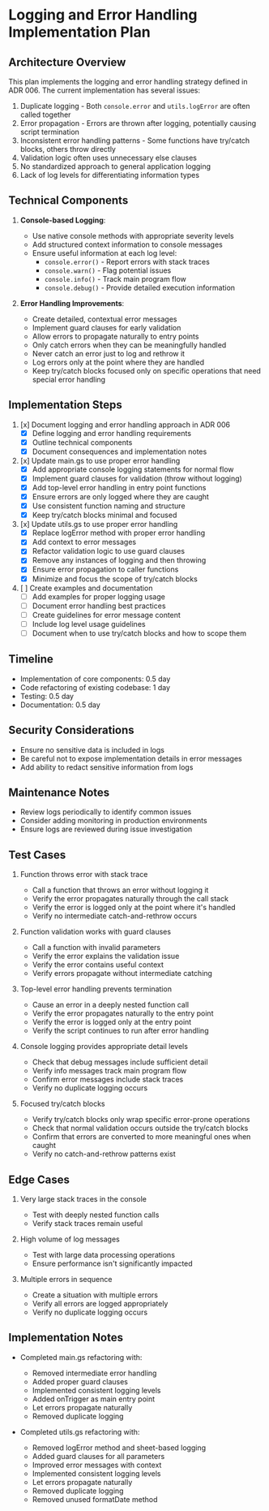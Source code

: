 # Logging and Error Handling Implementation Plan

## Architecture Overview
This plan implements the logging and error handling strategy defined in ADR 006. The current implementation has several issues:

1. Duplicate logging - Both `console.error` and `utils.logError` are often called together
2. Error propagation - Errors are thrown after logging, potentially causing script termination
3. Inconsistent error handling patterns - Some functions have try/catch blocks, others throw directly
4. Validation logic often uses unnecessary else clauses
5. No standardized approach to general application logging
6. Lack of log levels for differentiating information types

## Technical Components
1. **Console-based Logging**: 
   - Use native console methods with appropriate severity levels
   - Add structured context information to console messages
   - Ensure useful information at each log level:
     - `console.error()` - Report errors with stack traces
     - `console.warn()` - Flag potential issues
     - `console.info()` - Track main program flow
     - `console.debug()` - Provide detailed execution information

2. **Error Handling Improvements**:
   - Create detailed, contextual error messages
   - Implement guard clauses for early validation
   - Allow errors to propagate naturally to entry points
   - Only catch errors when they can be meaningfully handled
   - Never catch an error just to log and rethrow it
   - Log errors only at the point where they are handled
   - Keep try/catch blocks focused only on specific operations that need special error handling

## Implementation Steps

1. [x] Document logging and error handling approach in ADR 006
   - [x] Define logging and error handling requirements
   - [x] Outline technical components
   - [x] Document consequences and implementation notes

2. [x] Update main.gs to use proper error handling
   - [x] Add appropriate console logging statements for normal flow
   - [x] Implement guard clauses for validation (throw without logging)
   - [x] Add top-level error handling in entry point functions
   - [x] Ensure errors are only logged where they are caught
   - [x] Use consistent function naming and structure
   - [x] Keep try/catch blocks minimal and focused

3. [x] Update utils.gs to use proper error handling
   - [x] Replace logError method with proper error handling
   - [x] Add context to error messages
   - [x] Refactor validation logic to use guard clauses
   - [x] Remove any instances of logging and then throwing
   - [x] Ensure error propagation to caller functions
   - [x] Minimize and focus the scope of try/catch blocks

4. [ ] Create examples and documentation
   - [ ] Add examples for proper logging usage
   - [ ] Document error handling best practices
   - [ ] Create guidelines for error message content
   - [ ] Include log level usage guidelines
   - [ ] Document when to use try/catch blocks and how to scope them

## Timeline
- Implementation of core components: 0.5 day
- Code refactoring of existing codebase: 1 day
- Testing: 0.5 day
- Documentation: 0.5 day

## Security Considerations
- Ensure no sensitive data is included in logs
- Be careful not to expose implementation details in error messages
- Add ability to redact sensitive information from logs

## Maintenance Notes
- Review logs periodically to identify common issues
- Consider adding monitoring in production environments
- Ensure logs are reviewed during issue investigation

## Test Cases
1. Function throws error with stack trace
   - Call a function that throws an error without logging it
   - Verify the error propagates naturally through the call stack
   - Verify the error is logged only at the point where it's handled
   - Verify no intermediate catch-and-rethrow occurs

2. Function validation works with guard clauses
   - Call a function with invalid parameters
   - Verify the error explains the validation issue
   - Verify the error contains useful context
   - Verify errors propagate without intermediate catching

3. Top-level error handling prevents termination
   - Cause an error in a deeply nested function call
   - Verify the error propagates naturally to the entry point
   - Verify the error is logged only at the entry point
   - Verify the script continues to run after error handling

4. Console logging provides appropriate detail levels
   - Check that debug messages include sufficient detail
   - Verify info messages track main program flow
   - Confirm error messages include stack traces
   - Verify no duplicate logging occurs

5. Focused try/catch blocks
   - Verify try/catch blocks only wrap specific error-prone operations
   - Check that normal validation occurs outside the try/catch blocks
   - Confirm that errors are converted to more meaningful ones when caught
   - Verify no catch-and-rethrow patterns exist

## Edge Cases
1. Very large stack traces in the console
   - Test with deeply nested function calls
   - Verify stack traces remain useful

2. High volume of log messages
   - Test with large data processing operations
   - Ensure performance isn't significantly impacted

3. Multiple errors in sequence
   - Create a situation with multiple errors
   - Verify all errors are logged appropriately
   - Verify no duplicate logging occurs

## Implementation Notes
- Completed main.gs refactoring with:
  - Removed intermediate error handling
  - Added proper guard clauses
  - Implemented consistent logging levels
  - Added onTrigger as main entry point
  - Let errors propagate naturally
  - Removed duplicate logging

- Completed utils.gs refactoring with:
  - Removed logError method and sheet-based logging
  - Added guard clauses for all parameters
  - Improved error messages with context
  - Implemented consistent logging levels
  - Let errors propagate naturally
  - Removed duplicate logging
  - Removed unused formatDate method 